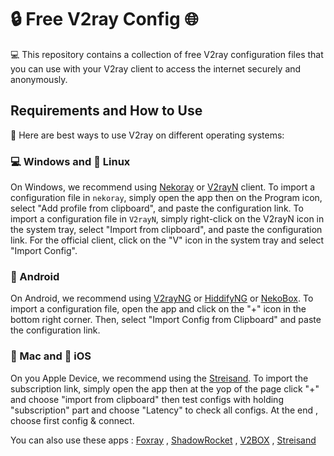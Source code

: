 # 🔒 Free V2ray Config 🌐
💻 This repository contains a collection of free V2ray configuration files that you can use with your V2ray client to access the internet securely and anonymously.
## Requirements and How to Use
📲 Here are best ways to use V2ray on different operating systems:

### 💻 Windows and 🐧 Linux
On Windows, we recommend using [Nekoray](https://github.com/MatsuriDayo/nekoray) or [V2rayN](https://github.com/2dust/v2rayN) client. To import a configuration file in `nekoray`, simply open the app then on the Program icon, select "Add profile from clipboard", and paste the configuration link. To import a configuration file in `V2rayN`, simply right-click on the V2rayN icon in the system tray, select "Import from clipboard", and paste the configuration link. For the official client, click on the "V" icon in the system tray and select "Import Config".

### 🤖 Android
On Android, we recommend using [V2rayNG](https://github.com/2dust/v2rayNG) or [HiddifyNG](https://github.com/hiddify/HiddifyNG) or [NekoBox](https://github.com/MatsuriDayo/NekoBoxForAndroid). To import a configuration file, open the app and click on the "+" icon in the bottom right corner. Then, select "Import Config from Clipboard" and paste the configuration link.

### 🍎 Mac and 📱 iOS
On you Apple Device, we recommend using the [Streisand](https://apps.apple.com/us/app/streisand/id6450534064). To import the subscription link, simply open the app then at the yop of the page click "+" and choose "import from clipboard" then test configs with holding "subscription" part and choose "Latency" to check all configs. At the end , choose first config & connect.

You can also use these apps : [Foxray](https://apps.apple.com/us/app/foxray/id6448898396) , [ShadowRocket](https://apps.apple.com/ca/app/shadowrocket/id932747118) , [V2BOX](https://apps.apple.com/us/app/v2box-v2ray-client/id6446814690) , [Streisand](https://apps.apple.com/us/app/streisand/id6450534064)
